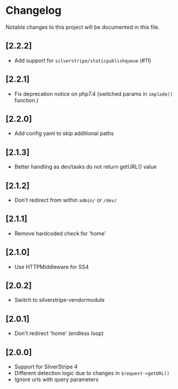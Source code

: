 # Changelog

Notable changes to this project will be documented in this file.

## [2.2.2]

- Add support for `silverstripe/staticpublishqueue` (#11)


## [2.2.1]

- Fix deprecation notice on php7.4 (switched params in `implode()` function.)


## [2.2.0]

- Add config yaml to skip additional paths


## [2.1.3]

- Better handling as dev/tasks do not return getURL() value


## [2.1.2]

- Don't redirect from within `admin/` or `/dev/`


## [2.1.1]

- Remove hardcoded check for 'home'


## [2.1.0]

- Use HTTPMiddleware for SS4


## [2.0.2]

- Switch to silverstripe-vendormodule


## [2.0.1]

- Don't redirect 'home' (endless loop)


## [2.0.0]

- Support for SilverStripe 4
- Different detection logic due to changes in `$request->getURL()`
- Ignore urls with query parameters
